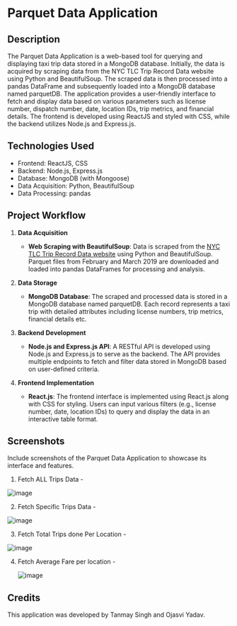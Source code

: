 # Parquet Data Application

## Description

The Parquet Data Application is a web-based tool for querying and displaying taxi trip data stored in a MongoDB database. Initially, the data is acquired by scraping data from the NYC TLC Trip Record Data website using Python and BeautifulSoup. The scraped data is then processed into a pandas DataFrame and subsequently loaded into a MongoDB database named parquetDB. The application provides a user-friendly interface to fetch and display data based on various parameters such as license number, dispatch number, date, location IDs, trip metrics, and financial details. The frontend is developed using ReactJS and   styled with CSS, while the backend utilizes Node.js and Express.js.

## Technologies Used

- Frontend:  ReactJS, CSS
- Backend:  Node.js, Express.js
- Database:  MongoDB (with Mongoose)
- Data Acquisition:  Python, BeautifulSoup
- Data Processing:  pandas

## Project Workflow

1. **Data Acquisition**

   - **Web Scraping with BeautifulSoup**: Data is scraped from the [NYC TLC Trip Record Data website](https://www.nyc.gov/site/tlc/about/tlc-trip-record-data.page) using Python and BeautifulSoup. Parquet files from February and March 2019 are downloaded and loaded into pandas DataFrames for processing and analysis.

2. **Data Storage**

   - **MongoDB Database**: The scraped and processed data is stored in a MongoDB database named parquetDB. Each record represents a taxi trip with detailed attributes including license numbers, trip metrics, financial details etc.

3. **Backend Development**

   - **Node.js and Express.js API**: A RESTful API is developed using Node.js and Express.js to serve as the backend. The API provides multiple endpoints to fetch and filter data stored in MongoDB based on user-defined criteria.

4. **Frontend Implementation**

   - **React.js**: The frontend interface is implemented using React.js along with CSS for styling. Users can input various filters (e.g., license number, date, location IDs) to query and display the data in an interactive table format.
  
## Screenshots

Include screenshots of the Parquet Data Application to showcase its interface and features.

1. Fetch ALL Trips Data -

![image](https://github.com/user-attachments/assets/306a7a08-f1e9-4a24-955a-668cba85b40e)



2. Fetch Specific Trips Data -

![image](https://github.com/user-attachments/assets/815428d7-c1e9-4a11-985d-c25533b3fc89)



3. Fetch Total Trips done Per Location -

![image](https://github.com/user-attachments/assets/c7a72148-9f42-4708-8b9c-bcea28d38b87)



4. Fetch Average Fare per location -

   ![image](https://github.com/user-attachments/assets/d24d87d8-275c-48e0-983c-4971e83b8527)





## Credits

This application was developed by Tanmay Singh and Ojasvi Yadav.
